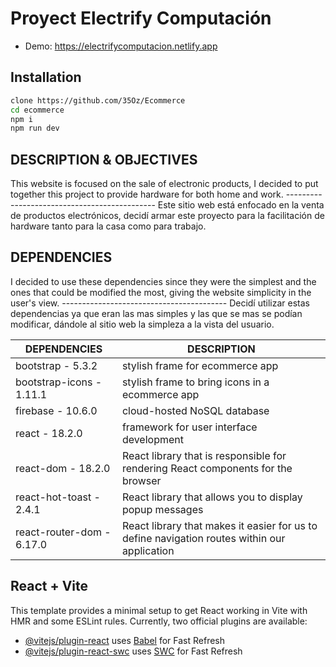 # Proyect Electrify Computación

+ Demo:
 https://electrifycomputacion.netlify.app

## Installation

```sh
clone https://github.com/35Oz/Ecommerce
cd ecommerce
npm i
npm run dev
```

## DESCRIPTION & OBJECTIVES

 This website is focused on the sale of electronic products, I decided to put together this project
 to provide hardware for both home and work.
    ---------------------------------------------
 Este sitio web está enfocado en la venta de productos electrónicos, decidí armar este proyecto 
 para la facilitación de hardware tanto para la casa como para trabajo.


## DEPENDENCIES
 
 I decided to use these dependencies since they were the simplest and the ones that could be modified the most,
 giving the website simplicity in the user's view.
    -----------------------------------------
 Decidí utilizar estas dependencias ya que eran las mas simples y las que se mas se podían modificar,
 dándole al sitio web la simpleza a la vista del usuario.

| DEPENDENCIES | DESCRIPTION |
| ------ | ------ |
| bootstrap - 5.3.2 | stylish frame for ecommerce app|
| bootstrap-icons - 1.11.1 | stylish frame to bring icons in a ecommerce app|
| firebase - 10.6.0 | cloud-hosted NoSQL database|
| react - 18.2.0 | framework for user interface development |
| react-dom - 18.2.0 | React library that is responsible for rendering React components for the browser |
| react-hot-toast - 2.4.1 | React library that allows you to display popup messages |
| react-router-dom - 6.17.0 | React library that makes it easier for us to define navigation routes within our application |
    

## React + Vite
This template provides a minimal setup to get React working in Vite with HMR and some ESLint rules.
Currently, two official plugins are available:

- [@vitejs/plugin-react](https://github.com/vitejs/vite-plugin-react/blob/main/packages/plugin-react/README.md) uses [Babel](https://babeljs.io/) for Fast Refresh
- [@vitejs/plugin-react-swc](https://github.com/vitejs/vite-plugin-react-swc) uses [SWC](https://swc.rs/) for Fast Refresh


